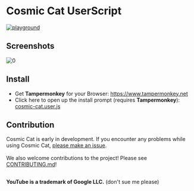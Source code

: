 # Cosmic Cat UserScript
[![playground](https://discordapp.com/api/guilds/1058727079136464977/widget.png?style=shield)](https://discord.gg/NSUgUJdMQa)

## Screenshots
![0](https://ciulinuwu.github.io/@PromotionalImages/cosmic-cat/0.jpg)

## Install
- Get **Tampermonkey** for your Browser: https://www.tampermonkey.net<br/>
- Click here to open up the install prompt (requires **Tampermonkey**): [cosmic-cat.user.js](https://github.com/ciulinuwu/cosmic-cat/raw/main/cosmic-cat.user.js)

## Contribution
Cosmic Cat is early in development. If you encounter any problems while using Cosmic Cat, [please make an issue](https://github.com/thistlecafe/cosmic-cat/issues/new?template=bug-issue.yml).<br/></br>
We also welcome contributions to the project! Please see [CONTRIBUTING.md](https://github.com/thistlecafe/cosmic-cat/blob/main/CONTRIBUTING.md)!
 
##
**YouTube is a trademark of Google LLC.** (don't sue me please)
